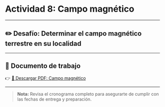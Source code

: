 # Actividad 8: Campo magnético

---

## ✏️ Desafío: Determinar el campo magnético terrestre en su localidad

---

## 📄 Documento de trabajo

👉 [📎 Descargar PDF: Campo magnético](../FIEM/EarthMagneticField.pdf)

---

> **Nota:** Revisa el cronograma completo para asegurarte de cumplir con las fechas de entrega y preparación.
